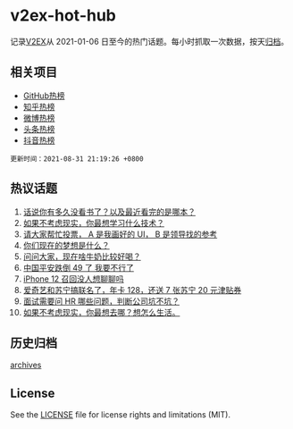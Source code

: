 # v2ex-hot-hub

 记录[V2EX](https://www.v2ex.com/)从 2021-01-06 日至今的热门话题。每小时抓取一次数据，按天[归档](archives)。
 
 ## 相关项目

- [GitHub热榜](https://github.com/lonnyzhang423/github-hot-hub)
- [知乎热榜](https://github.com/lonnyzhang423/zhihu-hot-hub)
- [微博热榜](https://github.com/lonnyzhang423/weibo-hot-hub)
- [头条热榜](https://github.com/lonnyzhang423/toutiao-hot-hub)
- [抖音热榜](https://github.com/lonnyzhang423/douyin-hot-hub)


 `更新时间：2021-08-31 21:19:26 +0800`

## 热议话题

1. [话说你有多久没看书了？以及最近看完的是哪本？](https://www.v2ex.com/t/798973)
1. [如果不考虑现实，你最想学习什么技术？](https://www.v2ex.com/t/799024)
1. [请大家帮忙投票， A 是我画好的 UI， B 是领导找的参考](https://www.v2ex.com/t/799039)
1. [你们现在的梦想是什么？](https://www.v2ex.com/t/798978)
1. [问问大家，现在啥牛奶比较好喝？](https://www.v2ex.com/t/798939)
1. [中国平安跌倒 49 了 我要不行了](https://www.v2ex.com/t/798999)
1. [iPhone 12 召回没人想聊聊吗](https://www.v2ex.com/t/798974)
1. [爱奇艺和苏宁搞联名了，年卡 128，还送 7 张苏宁 20 元津贴券](https://www.v2ex.com/t/798965)
1. [面试需要问 HR 哪些问题，判断公司坑不坑？](https://www.v2ex.com/t/798968)
1. [如果不考虑现实，你最想去哪？想怎么生活。](https://www.v2ex.com/t/799067)

## 历史归档

[archives](archives)

## License

See the [LICENSE](LICENSE) file for license rights and limitations (MIT).
